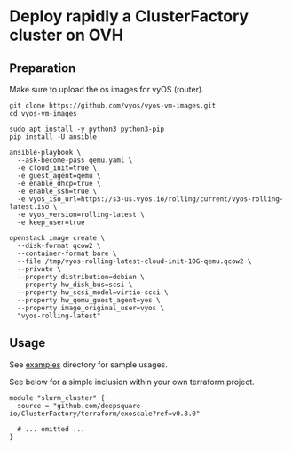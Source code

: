 # Deploy rapidly a ClusterFactory cluster on OVH

## Preparation

Make sure to upload the os images for vyOS (router).

```shell
git clone https://github.com/vyos/vyos-vm-images.git
cd vyos-vm-images

sudo apt install -y python3 python3-pip
pip install -U ansible

ansible-playbook \
  --ask-become-pass qemu.yaml \
  -e cloud_init=true \
  -e guest_agent=qemu \
  -e enable_dhcp=true \
  -e enable_ssh=true \
  -e vyos_iso_url=https://s3-us.vyos.io/rolling/current/vyos-rolling-latest.iso \
  -e vyos_version=rolling-latest \
  -e keep_user=true

openstack image create \
  --disk-format qcow2 \
  --container-format bare \
  --file /tmp/vyos-rolling-latest-cloud-init-10G-qemu.qcow2 \
  --private \
  --property distribution=debian \
  --property hw_disk_bus=scsi \
  --property hw_scsi_model=virtio-scsi \
  --property hw_qemu_guest_agent=yes \
  --property image_original_user=vyos \
  "vyos-rolling-latest"
```

## Usage

See [examples](./examples/) directory for sample usages.

See below for a simple inclusion within your own terraform project.

```hcl
module "slurm_cluster" {
  source = "github.com/deepsquare-io/ClusterFactory/terraform/exoscale?ref=v0.8.0"

  # ... omitted ...
}
```
